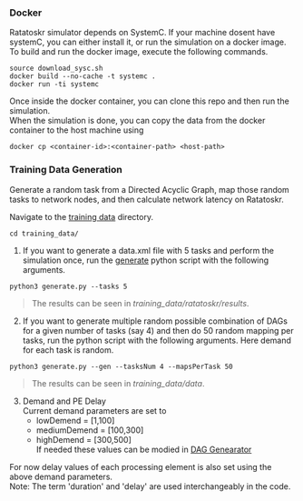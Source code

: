 ### Docker  
Ratatoskr simulator depends on SystemC. If your machine dosent have systemC, you can either install it, or run the simulation on a docker image. To build and run the docker image, execute the following commands. 

```
source download_sysc.sh
docker build --no-cache -t systemc .
docker run -ti systemc
```
Once inside the docker container, you can clone this repo and then run the simulation.  
When the simulation is done, you can copy the data from the docker container to the host machine using 
```
docker cp <container-id>:<container-path> <host-path>
```

### Training Data Generation 
Generate a random task from a Directed Acyclic Graph, map those random tasks to network nodes, and then calculate network latency on Ratatoskr.   

Navigate to the [training data](training_data) directory. 
```
cd training_data/
```
1. If you want to generate a data.xml file with 5 tasks and perform the simulation once, run the [generate](training_data/generate.py) python script with the following arguments. 
```
python3 generate.py --tasks 5
```
> The results can be seen in _training_data/ratatoskr/results_.

2. If you want to generate multiple random possible combination of DAGs for a given number of tasks (say 4) and then do 50 random mapping per tasks, run the python script with the following arguments. Here demand for each task is random. 
```
python3 generate.py --gen --tasksNum 4 --mapsPerTask 50
```
> The results can be seen in _training_data/data_.

3. Demand and PE Delay  
Current demand parameters are set to  
    - lowDemend = [1,100]  
    - mediumDemend = [100,300]  
    - highDemend = [300,500]  
    If needed these values can be modied in [DAG Genearator](training_data/utils/DAG_Generator.py)  

For now delay values of each processing element is also set using the above demand parameters.  
Note: The term 'duration' and 'delay' are used interchangeably in the code.

